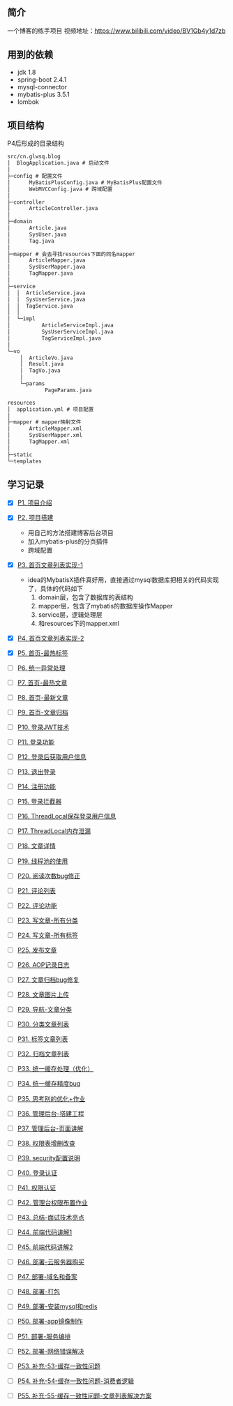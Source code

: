 ## 简介

一个博客的练手项目
视频地址：https://www.bilibili.com/video/BV1Gb4y1d7zb

## 用到的依赖

- jdk 1.8
- spring-boot 2.4.1
- mysql-connector
- mybatis-plus 3.5.1
- lombok

## 项目结构

P4后形成的目录结构

```txt
src/cn.glwsq.blog
│  BlogApplication.java # 启动文件
│
├─config # 配置文件
│      MyBatisPlusConfig.java # MyBatisPlus配置文件
│      WebMVCConfig.java # 跨域配置
│
├─controller
│      ArticleController.java
│
├─domain
│      Article.java
│      SysUser.java
│      Tag.java
│
├─mapper # 会去寻找resources下面的同名mapper
│      ArticleMapper.java
│      SysUserMapper.java
│      TagMapper.java
│
├─service
│  │  ArticleService.java
│  │  SysUserService.java
│  │  TagService.java
│  │
│  └─impl
│          ArticleServiceImpl.java
│          SysUserServiceImpl.java
│          TagServiceImpl.java
│
└─vo
    │  ArticleVo.java
    │  Result.java
    │  TagVo.java
    │
    └─params
            PageParams.java
```

```txt
resources
│  application.yml # 项目配置
│
├─mapper # mapper映射文件
│      ArticleMapper.xml
│      SysUserMapper.xml
│      TagMapper.xml
│
├─static
└─templates
```

## 学习记录

- [x] [P1. 项目介绍](https://www.bilibili.com/video/BV1Gb4y1d7zb?p=1)
- [x] [P2. 项目搭建](https://www.bilibili.com/video/BV1Gb4y1d7zb?p=2)
  - 用自己的方法搭建博客后台项目
  - 加入mybatis-plus的分页插件
  - 跨域配置
- [x] [P3. 首页文章列表实现-1](https://www.bilibili.com/video/BV1Gb4y1d7zb?p=3)
  - idea的MybatisX插件真好用，直接通过mysql数据库把相关的代码实现了，具体的代码如下
    1. domain层，包含了数据库的表结构
    2. mapper层，包含了mybatis的数据库操作Mapper
    3. service层，逻辑处理层
    4. 和resources下的mapper.xml
- [x] [P4. 首页文章列表实现-2](https://www.bilibili.com/video/BV1Gb4y1d7zb?p=4)
- [x] [P5. 首页-最热标签](https://www.bilibili.com/video/BV1Gb4y1d7zb?p=5)
- [ ] [P6. 统一异常处理](https://www.bilibili.com/video/BV1Gb4y1d7zb?p=6)
- [ ] [P7. 首页-最热文章](https://www.bilibili.com/video/BV1Gb4y1d7zb?p=7)
- [ ] [P8. 首页-最新文章](https://www.bilibili.com/video/BV1Gb4y1d7zb?p=8)
- [ ] [P9. 首页-文章归档](https://www.bilibili.com/video/BV1Gb4y1d7zb?p=9)
- [ ] [P10. 登录JWT技术](https://www.bilibili.com/video/BV1Gb4y1d7zb?p=10)
- [ ] [P11. 登录功能](https://www.bilibili.com/video/BV1Gb4y1d7zb?p=11)
- [ ] [P12. 登录后获取用户信息](https://www.bilibili.com/video/BV1Gb4y1d7zb?p=12)
- [ ] [P13. 退出登录](https://www.bilibili.com/video/BV1Gb4y1d7zb?p=13)
- [ ] [P14. 注册功能](https://www.bilibili.com/video/BV1Gb4y1d7zb?p=14)
- [ ] [P15. 登录拦截器](https://www.bilibili.com/video/BV1Gb4y1d7zb?p=15)
- [ ] [P16. ThreadLocal保存登录用户信息](https://www.bilibili.com/video/BV1Gb4y1d7zb?p=16)
- [ ] [P17. ThreadLocal内存泄漏](https://www.bilibili.com/video/BV1Gb4y1d7zb?p=17)
- [ ] [P18. 文章详情](https://www.bilibili.com/video/BV1Gb4y1d7zb?p=18)
- [ ] [P19. 线程池的使用](https://www.bilibili.com/video/BV1Gb4y1d7zb?p=19)
- [ ] [P20. 阅读次数bug修正](https://www.bilibili.com/video/BV1Gb4y1d7zb?p=20)
- [ ] [P21. 评论列表](https://www.bilibili.com/video/BV1Gb4y1d7zb?p=21)
- [ ] [P22. 评论功能](https://www.bilibili.com/video/BV1Gb4y1d7zb?p=22)
- [ ] [P23. 写文章-所有分类](https://www.bilibili.com/video/BV1Gb4y1d7zb?p=23)
- [ ] [P24. 写文章-所有标签](https://www.bilibili.com/video/BV1Gb4y1d7zb?p=24)
- [ ] [P25. 发布文章](https://www.bilibili.com/video/BV1Gb4y1d7zb?p=25)
- [ ] [P26. AOP记录日志](https://www.bilibili.com/video/BV1Gb4y1d7zb?p=26)
- [ ] [P27. 文章归档bug修复](https://www.bilibili.com/video/BV1Gb4y1d7zb?p=27)
- [ ] [P28. 文章图片上传](https://www.bilibili.com/video/BV1Gb4y1d7zb?p=28)
- [ ] [P29. 导航-文章分类](https://www.bilibili.com/video/BV1Gb4y1d7zb?p=29)
- [ ] [P30. 分类文章列表](https://www.bilibili.com/video/BV1Gb4y1d7zb?p=30)
- [ ] [P31. 标签文章列表](https://www.bilibili.com/video/BV1Gb4y1d7zb?p=31)
- [ ] [P32. 归档文章列表](https://www.bilibili.com/video/BV1Gb4y1d7zb?p=32)
- [ ] [P33. 统一缓存处理（优化）](https://www.bilibili.com/video/BV1Gb4y1d7zb?p=33)
- [ ] [P34. 统一缓存精度bug](https://www.bilibili.com/video/BV1Gb4y1d7zb?p=34)
- [ ] [P35. 思考别的优化+作业](https://www.bilibili.com/video/BV1Gb4y1d7zb?p=35)
- [ ] [P36. 管理后台-搭建工程](https://www.bilibili.com/video/BV1Gb4y1d7zb?p=36)
- [ ] [P37. 管理后台-页面讲解](https://www.bilibili.com/video/BV1Gb4y1d7zb?p=37)
- [ ] [P38. 权限表增删改查](https://www.bilibili.com/video/BV1Gb4y1d7zb?p=38)
- [ ] [P39. security配置说明](https://www.bilibili.com/video/BV1Gb4y1d7zb?p=39)
- [ ] [P40. 登录认证](https://www.bilibili.com/video/BV1Gb4y1d7zb?p=40)
- [ ] [P41. 权限认证](https://www.bilibili.com/video/BV1Gb4y1d7zb?p=41)
- [ ] [P42. 管理台权限布置作业](https://www.bilibili.com/video/BV1Gb4y1d7zb?p=42)
- [ ] [P43. 总结-面试技术亮点](https://www.bilibili.com/video/BV1Gb4y1d7zb?p=43)
- [ ] [P44. 前端代码讲解1](https://www.bilibili.com/video/BV1Gb4y1d7zb?p=44)
- [ ] [P45. 前端代码讲解2](https://www.bilibili.com/video/BV1Gb4y1d7zb?p=45)
- [ ] [P46. 部署-云服务器购买](https://www.bilibili.com/video/BV1Gb4y1d7zb?p=46)
- [ ] [P47. 部署-域名和备案](https://www.bilibili.com/video/BV1Gb4y1d7zb?p=47)
- [ ] [P48. 部署-打包](https://www.bilibili.com/video/BV1Gb4y1d7zb?p=48)
- [ ] [P49. 部署-安装mysql和redis](https://www.bilibili.com/video/BV1Gb4y1d7zb?p=49)
- [ ] [P50. 部署-app镜像制作](https://www.bilibili.com/video/BV1Gb4y1d7zb?p=50)
- [ ] [P51. 部署-服务编排](https://www.bilibili.com/video/BV1Gb4y1d7zb?p=51)
- [ ] [P52. 部署-网络错误解决](https://www.bilibili.com/video/BV1Gb4y1d7zb?p=52)
- [ ] [P53. 补充-53-缓存一致性问题](https://www.bilibili.com/video/BV1Gb4y1d7zb?p=53)
- [ ] [P54. 补充-54-缓存一致性问题-消费者逻辑](https://www.bilibili.com/video/BV1Gb4y1d7zb?p=54)
- [ ] [P55. 补充-55-缓存一致性问题-文章列表解决方案](https://www.bilibili.com/video/BV1Gb4y1d7zb?p=55)


